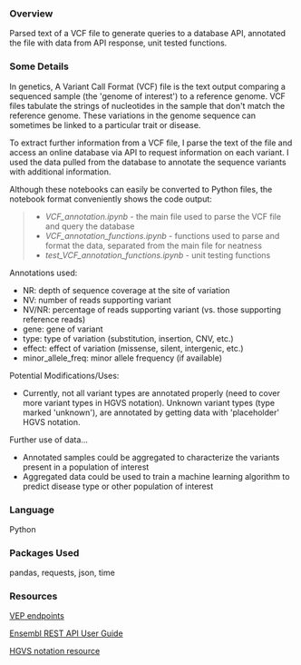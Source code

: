 
### Overview
Parsed text of a VCF file to generate queries to a database API, annotated the file with data from API response, unit tested functions.

### Some Details
In genetics, A Variant Call Format (VCF) file is the text output comparing a sequenced sample (the 'genome of interest') to a reference genome. VCF files tabulate the strings of nucleotides in the sample that don't match the reference genome. These variations in the genome sequence can sometimes be linked to a particular trait or disease. 

To extract further information from a VCF file, I parse the text of the file and access an online database via API to request information on each variant. I used the data pulled from the database to annotate the sequence variants with additional information. 


Although these notebooks can easily be converted to Python files, the notebook format conveniently shows the code output:
>- *VCF_annotation.ipynb* - the main file used to parse the VCF file and query the database
>- *VCF_annotation_functions.ipynb* - functions used to parse and format the data, separated from the main file for neatness
>- *test_VCF_annotation_functions.ipynb* - unit testing functions

Annotations used:
- NR: depth of sequence coverage at the site of variation
- NV: number of reads supporting variant
- NV/NR: percentage of reads supporting variant (vs. those supporting reference reads)
- gene: gene of variant
- type: type of variation (substitution, insertion, CNV, etc.)
- effect: effect of variation (missense, silent, intergenic, etc.)
- minor_allele_freq: minor allele frequency (if available)

 Potential Modifications/Uses:
- Currently, not all variant types are annotated properly (need to cover more variant types in HGVS notation). Unknown variant types (type marked 'unknown'), are annotated by getting data with 'placeholder' HGVS notation.

Further use of data...
- Annotated samples could be aggregated to characterize the variants present in a population of interest
- Aggregated data could be used to train a machine learning algorithm to predict disease type or other population of interest

### Language
Python

### Packages Used
pandas, requests, json, time


### Resources
[VEP endpoints](https://rest.ensembl.org/#VEP)

[Ensembl REST API User Guide](https://github.com/Ensembl/ensembl-rest/wiki)

[HGVS notation resource](https://varnomen.hgvs.org/)
